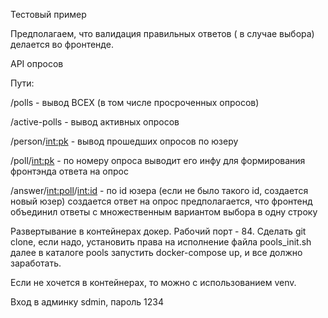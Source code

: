 Тестовый пример

Предполагаем, что валидация правильных ответов ( в случае выбора) делается во фронтенде.

API опросов

Пути:

/polls - вывод ВСЕХ (в том числе просроченных опросов)

/active-polls - вывод активных опросов

/person/<int:pk> - вывод прошедших опросов по юзеру

/poll/<int:pk> - по номеру опроса выводит его инфу для формирования фронтэнда ответа на опрос

/answer/<int:poll>/<int:id> - по id юзера (если не было такого id, создается новый юзер) создается ответ на опрос
предполагается, что фронтенд объединил ответы с множественным вариантом выбора в одну строку

Развертывание в контейнерах докер. Рабочий порт - 84. Сделать git clone, если надо, установить права на исполнение файла pools_init.sh
далее в каталоге pools запустить docker-compose up, и все должно заработать.

Если не хочется в контейнерах, то можно с использованием venv. 

Вход в админку sdmin, пароль 1234

